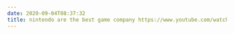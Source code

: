 ```yaml
---
date: 2020-09-04T08:37:32
title: nintendo are the best game company https://www.youtube.com/watch?v=f2mCqUSDCJE
---
```

